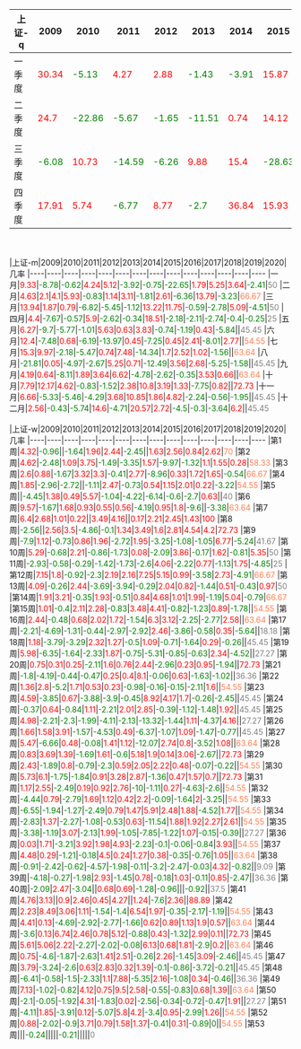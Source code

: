 |上证-q|2009|2010|2011|2012|2013|2014|2015|2016|2017|2018|2019|2020|几率
|----|----|----|----|----|----|----|----|----|----|----|----|----|----
|一季度|<font color=red >30.34</font>|<font color=green >-5.13</font>|<font color=red >4.27</font>|<font color=red >2.88</font>|<font color=green >-1.43</font>|<font color=green >-3.91</font>|<font color=red >15.87</font>|<font color=green >-15.12</font>|<font color=red >3.83</font>|<font color=green >-4.18</font>|<font color=red >23.93</font>|<font color=green >-9.83</font>|<font color=grey >50</font>
|二季度|<font color=red >24.7</font>|<font color=green >-22.86</font>|<font color=green >-5.67</font>|<font color=green >-1.65</font>|<font color=green >-11.51</font>|<font color=red >0.74</font>|<font color=red >14.12</font>|<font color=green >-2.47</font>|<font color=green >-0.93</font>|<font color=green >-10.14</font>|<font color=green >-3.62</font>|<font color=red >0.3</font>|<font color=grey >33.33</font>
|三季度|<font color=green >-6.08</font>|<font color=red >10.73</font>|<font color=green >-14.59</font>|<font color=green >-6.26</font>|<font color=red >9.88</font>|<font color=red >15.4</font>|<font color=green >-28.63</font>|<font color=red >2.56</font>|<font color=red >4.9</font>|<font color=green >-0.92</font>|<font color=green >-2.47</font>||<font color=grey >45.45</font>
|四季度|<font color=red >17.91</font>|<font color=red >5.74</font>|<font color=green >-6.77</font>|<font color=red >8.77</font>|<font color=green >-2.7</font>|<font color=red >36.84</font>|<font color=red >15.93</font>|<font color=red >3.29</font>|<font color=green >-1.25</font>|<font color=green >-11.61</font>|<font color=red >4.99</font>||<font color=#FF7F50 >63.64</font>
<br><br>
|上证-m|2009|2010|2011|2012|2013|2014|2015|2016|2017|2018|2019|2020|几率
|----|----|----|----|----|----|----|----|----|----|----|----|----|----
|一月|<font color=red >9.33</font>|<font color=green >-8.78</font>|<font color=green >-0.62</font>|<font color=red >4.24</font>|<font color=red >5.12</font>|<font color=green >-3.92</font>|<font color=green >-0.75</font>|<font color=green >-22.65</font>|<font color=red >1.79</font>|<font color=red >5.25</font>|<font color=red >3.64</font>|<font color=green >-2.41</font>|<font color=grey >50</font>
|二月|<font color=red >4.63</font>|<font color=red >2.1</font>|<font color=red >4.1</font>|<font color=red >5.93</font>|<font color=green >-0.83</font>|<font color=red >1.14</font>|<font color=red >3.11</font>|<font color=green >-1.81</font>|<font color=red >2.61</font>|<font color=green >-6.36</font>|<font color=red >13.79</font>|<font color=green >-3.23</font>|<font color=#FF7F50 >66.67</font>
|三月|<font color=red >13.94</font>|<font color=red >1.87</font>|<font color=red >0.79</font>|<font color=green >-6.82</font>|<font color=green >-5.45</font>|<font color=green >-1.12</font>|<font color=red >13.22</font>|<font color=red >11.75</font>|<font color=green >-0.59</font>|<font color=green >-2.78</font>|<font color=red >5.09</font>|<font color=green >-4.51</font>|<font color=grey >50</font>
|四月|<font color=red >4.4</font>|<font color=green >-7.67</font>|<font color=green >-0.57</font>|<font color=red >5.9</font>|<font color=green >-2.62</font>|<font color=green >-0.34</font>|<font color=red >18.51</font>|<font color=green >-2.18</font>|<font color=green >-2.11</font>|<font color=green >-2.74</font>|<font color=green >-0.4</font>|<font color=green >-0.25</font>|<font color=grey >25</font>
|五月|<font color=red >6.27</font>|<font color=green >-9.7</font>|<font color=green >-5.77</font>|<font color=green >-1.01</font>|<font color=red >5.63</font>|<font color=red >0.63</font>|<font color=red >3.83</font>|<font color=green >-0.74</font>|<font color=green >-1.19</font>|<font color=red >0.43</font>|<font color=green >-5.84</font>||<font color=grey >45.45</font>
|六月|<font color=red >12.4</font>|<font color=green >-7.48</font>|<font color=red >0.68</font>|<font color=green >-6.19</font>|<font color=green >-13.97</font>|<font color=red >0.45</font>|<font color=green >-7.25</font>|<font color=red >0.45</font>|<font color=red >2.41</font>|<font color=green >-8.01</font>|<font color=red >2.77</font>||<font color=#FF7F50 >54.55</font>
|七月|<font color=red >15.3</font>|<font color=red >9.97</font>|<font color=green >-2.18</font>|<font color=green >-5.47</font>|<font color=red >0.74</font>|<font color=red >7.48</font>|<font color=green >-14.34</font>|<font color=red >1.7</font>|<font color=red >2.52</font>|<font color=red >1.02</font>|<font color=green >-1.56</font>||<font color=#FF7F50 >63.64</font>
|八月|<font color=green >-21.81</font>|<font color=red >0.05</font>|<font color=green >-4.97</font>|<font color=green >-2.67</font>|<font color=red >5.25</font>|<font color=red >0.71</font>|<font color=green >-12.49</font>|<font color=red >3.56</font>|<font color=red >2.68</font>|<font color=green >-5.25</font>|<font color=green >-1.58</font>||<font color=grey >45.45</font>
|九月|<font color=red >4.19</font>|<font color=red >0.64</font>|<font color=green >-8.11</font>|<font color=red >1.89</font>|<font color=red >3.64</font>|<font color=red >6.62</font>|<font color=green >-4.78</font>|<font color=green >-2.62</font>|<font color=green >-0.35</font>|<font color=red >3.53</font>|<font color=red >0.66</font>||<font color=#FF7F50 >63.64</font>
|十月|<font color=red >7.79</font>|<font color=red >12.17</font>|<font color=red >4.62</font>|<font color=green >-0.83</font>|<font color=green >-1.52</font>|<font color=red >2.38</font>|<font color=red >10.8</font>|<font color=red >3.19</font>|<font color=red >1.33</font>|<font color=green >-7.75</font>|<font color=red >0.82</font>||<font color=red >72.73</font>
|十一月|<font color=red >6.66</font>|<font color=green >-5.33</font>|<font color=green >-5.46</font>|<font color=green >-4.29</font>|<font color=red >3.68</font>|<font color=red >10.85</font>|<font color=red >1.86</font>|<font color=red >4.82</font>|<font color=green >-2.24</font>|<font color=green >-0.56</font>|<font color=green >-1.95</font>||<font color=grey >45.45</font>
|十二月|<font color=red >2.56</font>|<font color=green >-0.43</font>|<font color=green >-5.74</font>|<font color=red >14.6</font>|<font color=green >-4.71</font>|<font color=red >20.57</font>|<font color=red >2.72</font>|<font color=green >-4.5</font>|<font color=green >-0.3</font>|<font color=green >-3.64</font>|<font color=red >6.2</font>||<font color=grey >45.45</font>
<br><br>
|上证-w|2009|2010|2011|2012|2013|2014|2015|2016|2017|2018|2019|2020|几率
|----|----|----|----|----|----|----|----|----|----|----|----|----|----
|第1周|<font color=red >4.32</font>|<font color=green >-0.96</font>||<font color=green >-1.64</font>|<font color=red >1.96</font>|<font color=red >2.44</font>|<font color=green >-2.45</font>||<font color=red >1.63</font>|<font color=red >2.56</font>|<font color=red >0.84</font>|<font color=red >2.62</font>|<font color=#FF7F50 >70</font>
|第2周|<font color=red >4.62</font>|<font color=green >-2.48</font>|<font color=red >1.09</font>|<font color=red >3.75</font>|<font color=green >-1.49</font>|<font color=green >-3.35</font>|<font color=red >1.57</font>|<font color=green >-9.97</font>|<font color=green >-1.32</font>|<font color=red >1.1</font>|<font color=red >1.55</font>|<font color=red >0.28</font>|<font color=#FF7F50 >58.33</font>
|第3周|<font color=red >2.6</font>|<font color=red >0.88</font>|<font color=green >-1.67</font>|<font color=red >3.32</font>|<font color=red >3.3</font>|<font color=green >-0.41</font>|<font color=red >2.77</font>|<font color=green >-8.96</font>|<font color=red >0.33</font>|<font color=red >1.72</font>|<font color=red >1.65</font>|<font color=green >-0.54</font>|<font color=#FF7F50 >66.67</font>
|第4周|<font color=red >1.85</font>|<font color=green >-2.96</font>|<font color=green >-2.72</font>||<font color=green >-1.11</font>|<font color=red >2.47</font>|<font color=green >-0.73</font>|<font color=red >0.54</font>|<font color=red >1.15</font>|<font color=red >2.01</font>|<font color=red >0.22</font>|<font color=green >-3.22</font>|<font color=#FF7F50 >54.55</font>
|第5周||<font color=green >-4.45</font>|<font color=red >1.38</font>|<font color=red >0.49</font>|<font color=red >5.57</font>|<font color=green >-1.04</font>|<font color=green >-4.22</font>|<font color=green >-6.14</font>|<font color=green >-0.6</font>|<font color=green >-2.7</font>|<font color=red >0.63</font>||<font color=grey >40</font>
|第6周|<font color=red >9.57</font>|<font color=green >-1.67</font>|<font color=red >1.68</font>|<font color=red >0.93</font>|<font color=red >0.55</font>|<font color=red >0.56</font>|<font color=green >-4.19</font>|<font color=red >0.95</font>|<font color=red >1.8</font>|<font color=green >-9.6</font>||<font color=green >-3.38</font>|<font color=#FF7F50 >63.64</font>
|第7周|<font color=red >6.4</font>|<font color=red >2.68</font>|<font color=red >1.01</font>|<font color=red >0.22</font>||<font color=red >3.49</font>|<font color=red >4.16</font>||<font color=red >0.17</font>|<font color=red >2.21</font>|<font color=red >2.45</font>|<font color=red >1.43</font>|<font color=red >100</font>
|第8周|<font color=green >-2.56</font>||<font color=red >2.56</font>|<font color=red >3.5</font>|<font color=green >-4.86</font>|<font color=green >-0.1</font>|<font color=red >1.34</font>|<font color=red >3.49</font>|<font color=red >1.6</font>|<font color=red >2.81</font>|<font color=red >4.54</font>|<font color=red >4.2</font>|<font color=red >72.73</font>
|第9周|<font color=green >-7.9</font>|<font color=red >1.12</font>|<font color=green >-0.73</font>|<font color=red >0.86</font>|<font color=red >1.96</font>|<font color=green >-2.72</font>|<font color=red >1.95</font>|<font color=green >-3.25</font>|<font color=green >-1.08</font>|<font color=green >-1.05</font>|<font color=red >6.77</font>|<font color=green >-5.24</font>|<font color=grey >41.67</font>
|第10周|<font color=red >5.29</font>|<font color=green >-0.68</font>|<font color=red >2.21</font>|<font color=green >-0.86</font>|<font color=green >-1.73</font>|<font color=red >0.08</font>|<font color=green >-2.09</font>|<font color=red >3.86</font>|<font color=green >-0.17</font>|<font color=red >1.62</font>|<font color=green >-0.81</font>|<font color=red >5.35</font>|<font color=grey >50</font>
|第11周|<font color=green >-2.93</font>|<font color=green >-0.58</font>|<font color=green >-0.29</font>|<font color=green >-1.42</font>|<font color=green >-1.73</font>|<font color=green >-2.6</font>|<font color=red >4.06</font>|<font color=green >-2.22</font>|<font color=red >0.77</font>|<font color=green >-1.13</font>|<font color=red >1.75</font>|<font color=green >-4.85</font>|<font color=grey >25</font>
|第12周|<font color=red >7.15</font>|<font color=red >1.8</font>|<font color=green >-0.92</font>|<font color=green >-2.3</font>|<font color=red >2.19</font>|<font color=red >2.16</font>|<font color=red >7.25</font>|<font color=red >5.15</font>|<font color=red >0.99</font>|<font color=green >-3.58</font>|<font color=red >2.73</font>|<font color=green >-4.91</font>|<font color=#FF7F50 >66.67</font>
|第13周|<font color=red >4.09</font>|<font color=green >-0.26</font>|<font color=red >2.44</font>|<font color=green >-3.69</font>|<font color=green >-3.94</font>|<font color=green >-0.29</font>|<font color=red >2.04</font>|<font color=red >0.82</font>|<font color=green >-1.44</font>|<font color=red >0.51</font>|<font color=green >-0.43</font>|<font color=red >0.97</font>|<font color=grey >50</font>
|第14周|<font color=red >1.91</font>|<font color=red >3.21</font>|<font color=green >-0.35</font>|<font color=red >1.93</font>|<font color=green >-0.51</font>|<font color=red >0.84</font>|<font color=red >4.68</font>|<font color=red >1.01</font>|<font color=red >1.99</font>|<font color=green >-1.19</font>|<font color=red >5.04</font>|<font color=green >-0.79</font>|<font color=#FF7F50 >66.67</font>
|第15周|<font color=red >1.01</font>|<font color=green >-0.4</font>|<font color=red >2.11</font>|<font color=red >2.28</font>|<font color=green >-0.83</font>|<font color=red >3.48</font>|<font color=red >4.41</font>|<font color=green >-0.82</font>|<font color=green >-1.23</font>|<font color=red >0.89</font>|<font color=green >-1.78</font>||<font color=#FF7F50 >54.55</font>
|第16周|<font color=red >2.44</font>|<font color=green >-0.48</font>|<font color=red >0.68</font>|<font color=red >2.02</font>|<font color=red >1.72</font>|<font color=green >-1.54</font>|<font color=red >6.3</font>|<font color=red >3.12</font>|<font color=green >-2.25</font>|<font color=green >-2.77</font>|<font color=red >2.58</font>||<font color=#FF7F50 >63.64</font>
|第17周|<font color=green >-2.21</font>|<font color=green >-4.69</font>|<font color=green >-1.31</font>|<font color=green >-0.44</font>|<font color=green >-2.97</font>|<font color=green >-2.92</font>|<font color=red >2.46</font>|<font color=green >-3.86</font>|<font color=green >-0.58</font>|<font color=red >0.35</font>|<font color=green >-5.64</font>||<font color=grey >18.18</font>
|第18周|<font color=red >1.18</font>|<font color=green >-3.79</font>|<font color=green >-3.29</font>|<font color=red >2.32</font>|<font color=red >1.27</font>|<font color=green >-0.5</font>|<font color=red >1.09</font>|<font color=green >-0.71</font>|<font color=green >-1.64</font>|<font color=red >0.29</font>|<font color=green >-0.26</font>||<font color=grey >45.45</font>
|第19周|<font color=red >5.98</font>|<font color=green >-6.35</font>|<font color=green >-1.64</font>|<font color=green >-2.33</font>|<font color=red >1.87</font>|<font color=green >-0.75</font>|<font color=green >-5.31</font>|<font color=green >-0.85</font>|<font color=green >-0.63</font>|<font color=red >2.34</font>|<font color=green >-4.52</font>||<font color=grey >27.27</font>
|第20周|<font color=red >0.75</font>|<font color=red >0.31</font>|<font color=red >0.25</font>|<font color=green >-2.11</font>|<font color=red >1.6</font>|<font color=red >0.76</font>|<font color=red >2.44</font>|<font color=green >-2.96</font>|<font color=red >0.23</font>|<font color=red >0.95</font>|<font color=green >-1.94</font>||<font color=red >72.73</font>
|第21周|<font color=green >-1.8</font>|<font color=green >-4.19</font>|<font color=green >-0.44</font>|<font color=green >-0.47</font>|<font color=red >0.25</font>|<font color=red >0.4</font>|<font color=red >8.1</font>|<font color=green >-0.06</font>|<font color=red >0.63</font>|<font color=green >-1.63</font>|<font color=green >-1.02</font>||<font color=grey >36.36</font>
|第22周|<font color=red >1.36</font>|<font color=red >2.8</font>|<font color=green >-5.2</font>|<font color=red >1.71</font>|<font color=red >0.53</font>|<font color=red >0.23</font>|<font color=green >-0.98</font>|<font color=green >-0.16</font>|<font color=green >-0.15</font>|<font color=green >-2.11</font>|<font color=red >1.6</font>||<font color=#FF7F50 >54.55</font>
|第23周|<font color=red >4.59</font>|<font color=green >-3.85</font>|<font color=red >0.67</font>|<font color=green >-3.88</font>|<font color=green >-3.9</font>|<font color=green >-0.45</font>|<font color=red >8.92</font>|<font color=red >4.17</font>|<font color=red >1.7</font>|<font color=green >-0.26</font>|<font color=green >-2.45</font>||<font color=grey >45.45</font>
|第24周|<font color=green >-0.37</font>|<font color=red >0.64</font>|<font color=green >-0.84</font>|<font color=red >1.11</font>|<font color=green >-2.21</font>|<font color=red >2.01</font>|<font color=red >2.85</font>|<font color=green >-0.39</font>|<font color=green >-1.12</font>|<font color=green >-1.48</font>|<font color=red >1.92</font>||<font color=grey >45.45</font>
|第25周|<font color=red >4.98</font>|<font color=green >-2.21</font>|<font color=green >-2.3</font>|<font color=green >-1.99</font>|<font color=green >-4.11</font>|<font color=green >-2.13</font>|<font color=green >-13.32</font>|<font color=green >-1.44</font>|<font color=red >1.11</font>|<font color=green >-4.37</font>|<font color=red >4.16</font>||<font color=grey >27.27</font>
|第26周|<font color=red >1.66</font>|<font color=red >1.58</font>|<font color=red >3.91</font>|<font color=green >-1.57</font>|<font color=green >-4.53</font>|<font color=red >0.49</font>|<font color=green >-6.37</font>|<font color=green >-1.07</font>|<font color=red >1.09</font>|<font color=green >-1.47</font>|<font color=green >-0.77</font>||<font color=grey >45.45</font>
|第27周|<font color=red >5.47</font>|<font color=green >-6.66</font>|<font color=red >0.48</font>|<font color=green >-0.08</font>|<font color=red >1.41</font>|<font color=red >1.12</font>|<font color=green >-12.07</font>|<font color=red >2.74</font>|<font color=red >0.8</font>|<font color=green >-3.52</font>|<font color=red >1.08</font>||<font color=#FF7F50 >63.64</font>
|第28周|<font color=red >0.83</font>|<font color=red >3.69</font>|<font color=red >1.39</font>|<font color=green >-1.69</font>|<font color=red >1.61</font>|<font color=green >-0.6</font>|<font color=red >5.18</font>|<font color=red >1.9</font>|<font color=red >0.14</font>|<font color=red >3.06</font>|<font color=green >-2.67</font>||<font color=red >72.73</font>
|第29周|<font color=red >2.43</font>|<font color=green >-1.89</font>|<font color=red >0.8</font>|<font color=green >-0.79</font>|<font color=green >-2.3</font>|<font color=red >0.59</font>|<font color=red >2.05</font>|<font color=red >2.22</font>|<font color=red >0.48</font>|<font color=green >-0.07</font>|<font color=green >-0.22</font>||<font color=#FF7F50 >54.55</font>
|第30周|<font color=red >5.73</font>|<font color=red >6.1</font>|<font color=green >-1.75</font>|<font color=green >-1.84</font>|<font color=red >0.91</font>|<font color=red >3.28</font>|<font color=red >2.87</font>|<font color=green >-1.36</font>|<font color=red >0.47</font>|<font color=red >1.57</font>|<font color=red >0.7</font>||<font color=red >72.73</font>
|第31周|<font color=red >1.17</font>|<font color=red >2.55</font>|<font color=green >-2.49</font>|<font color=red >0.19</font>|<font color=red >0.92</font>|<font color=red >2.76</font>|<font color=green >-10</font>|<font color=green >-1.11</font>|<font color=red >0.27</font>|<font color=green >-4.63</font>|<font color=green >-2.6</font>||<font color=#FF7F50 >54.55</font>
|第32周|<font color=green >-4.44</font>|<font color=red >0.79</font>|<font color=green >-2.79</font>|<font color=red >1.69</font>|<font color=red >1.12</font>|<font color=red >0.42</font>|<font color=red >2.2</font>|<font color=green >-0.09</font>|<font color=green >-1.64</font>|<font color=red >2</font>|<font color=green >-3.25</font>||<font color=#FF7F50 >54.55</font>
|第33周|<font color=green >-6.55</font>|<font color=green >-1.94</font>|<font color=green >-1.27</font>|<font color=green >-2.49</font>|<font color=red >0.79</font>|<font color=red >1.47</font>|<font color=red >5.91</font>|<font color=red >2.48</font>|<font color=red >1.88</font>|<font color=green >-4.52</font>|<font color=red >1.77</font>||<font color=#FF7F50 >54.55</font>
|第34周|<font color=green >-2.83</font>|<font color=red >1.37</font>|<font color=green >-2.27</font>|<font color=green >-1.08</font>|<font color=green >-0.53</font>|<font color=red >0.63</font>|<font color=green >-11.54</font>|<font color=red >1.88</font>|<font color=red >1.92</font>|<font color=red >2.27</font>|<font color=red >2.61</font>||<font color=#FF7F50 >54.55</font>
|第35周|<font color=green >-3.38</font>|<font color=green >-1.19</font>|<font color=red >3.07</font>|<font color=green >-2.13</font>|<font color=red >1.99</font>|<font color=green >-1.05</font>|<font color=green >-7.85</font>|<font color=green >-1.22</font>|<font color=red >1.07</font>|<font color=green >-0.15</font>|<font color=green >-0.39</font>||<font color=grey >27.27</font>
|第36周|<font color=red >0.03</font>|<font color=red >1.71</font>|<font color=green >-3.21</font>|<font color=red >3.92</font>|<font color=red >1.98</font>|<font color=red >4.93</font>|<font color=green >-2.23</font>|<font color=green >-0.1</font>|<font color=green >-0.06</font>|<font color=green >-0.84</font>|<font color=red >3.93</font>||<font color=#FF7F50 >54.55</font>
|第37周|<font color=red >4.48</font>|<font color=red >0.29</font>|<font color=green >-1.21</font>|<font color=green >-0.18</font>|<font color=red >4.5</font>|<font color=red >0.24</font>|<font color=red >1.27</font>|<font color=red >0.38</font>|<font color=green >-0.35</font>|<font color=green >-0.76</font>|<font color=red >1.05</font>||<font color=#FF7F50 >63.64</font>
|第38周|<font color=green >-0.91</font>|<font color=green >-2.42</font>|<font color=green >-0.62</font>|<font color=green >-4.57</font>|<font color=green >-1.98</font>|<font color=green >-0.11</font>|<font color=green >-3.2</font>|<font color=green >-2.47</font>|<font color=green >-0.03</font>|<font color=red >4.32</font>|<font color=green >-0.82</font>||<font color=grey >9.09</font>
|第39周|<font color=green >-4.18</font>|<font color=green >-0.27</font>|<font color=green >-1.98</font>|<font color=red >2.93</font>|<font color=green >-1.45</font>|<font color=red >0.78</font>|<font color=green >-0.18</font>|<font color=red >1.03</font>|<font color=green >-0.11</font>|<font color=red >0.85</font>|<font color=green >-2.47</font>||<font color=grey >36.36</font>
|第40周|<font color=green >-2.09</font>|<font color=red >2.47</font>|<font color=green >-3.04</font>||<font color=red >0.68</font>|<font color=red >0.69</font>|<font color=green >-1.28</font>|<font color=green >-0.96</font>|||<font color=green >-0.92</font>||<font color=grey >37.5</font>
|第41周|<font color=red >4.76</font>|<font color=red >3.13</font>||<font color=red >0.9</font>|<font color=red >2.46</font>|<font color=red >0.45</font>|<font color=red >4.27</font>||<font color=red >1.24</font>|<font color=green >-7.6</font>|<font color=red >2.36</font>||<font color=red >88.89</font>
|第42周|<font color=red >2.23</font>|<font color=red >8.49</font>|<font color=red >3.06</font>|<font color=red >1.11</font>|<font color=green >-1.54</font>|<font color=green >-1.4</font>|<font color=red >6.54</font>|<font color=red >1.97</font>|<font color=green >-0.35</font>|<font color=green >-2.17</font>|<font color=green >-1.19</font>||<font color=#FF7F50 >54.55</font>
|第43周|<font color=red >4.41</font>|<font color=red >0.13</font>|<font color=green >-4.69</font>|<font color=green >-2.92</font>|<font color=green >-2.77</font>|<font color=green >-1.66</font>|<font color=red >0.62</font>|<font color=red >0.89</font>|<font color=red >1.13</font>|<font color=red >1.9</font>|<font color=red >0.57</font>||<font color=#FF7F50 >63.64</font>
|第44周|<font color=green >-3.6</font>|<font color=red >0.13</font>|<font color=red >6.74</font>|<font color=red >2.46</font>|<font color=red >0.78</font>|<font color=red >5.12</font>|<font color=green >-0.88</font>|<font color=red >0.43</font>|<font color=green >-1.32</font>|<font color=red >2.99</font>|<font color=red >0.11</font>||<font color=red >72.73</font>
|第45周|<font color=red >5.61</font>|<font color=red >5.06</font>|<font color=red >2.22</font>|<font color=green >-2.27</font>|<font color=green >-2.02</font>|<font color=green >-0.08</font>|<font color=red >6.13</font>|<font color=red >0.68</font>|<font color=red >1.81</font>|<font color=green >-2.9</font>|<font color=red >0.2</font>||<font color=#FF7F50 >63.64</font>
|第46周|<font color=red >0.75</font>|<font color=green >-4.6</font>|<font color=green >-1.87</font>|<font color=green >-2.63</font>|<font color=red >1.41</font>|<font color=red >2.51</font>|<font color=green >-0.26</font>|<font color=red >2.26</font>|<font color=green >-1.45</font>|<font color=red >3.09</font>|<font color=green >-2.46</font>||<font color=grey >45.45</font>
|第47周|<font color=red >3.79</font>|<font color=green >-3.24</font>|<font color=green >-2.6</font>|<font color=red >0.63</font>|<font color=red >2.83</font>|<font color=red >0.32</font>|<font color=red >1.39</font>|<font color=green >-0.1</font>|<font color=green >-0.86</font>|<font color=green >-3.72</font>|<font color=green >-0.21</font>||<font color=grey >45.45</font>
|第48周|<font color=green >-6.41</font>|<font color=green >-0.58</font>|<font color=green >-1.5</font>|<font color=green >-2.33</font>|<font color=red >1.1</font>|<font color=red >7.88</font>|<font color=green >-5.35</font>|<font color=red >2.16</font>|<font color=green >-1.08</font>|<font color=red >0.34</font>|<font color=green >-0.46</font>||<font color=grey >36.36</font>
|第49周|<font color=red >7.13</font>|<font color=green >-1.02</font>|<font color=green >-0.82</font>|<font color=red >4.12</font>|<font color=red >0.75</font>|<font color=red >9.5</font>|<font color=red >2.58</font>|<font color=green >-0.55</font>|<font color=green >-0.83</font>|<font color=red >0.68</font>|<font color=red >1.39</font>||<font color=#FF7F50 >63.64</font>
|第50周|<font color=green >-2.1</font>|<font color=green >-0.05</font>|<font color=green >-1.92</font>|<font color=red >4.31</font>|<font color=green >-1.83</font>|<font color=red >0.02</font>|<font color=green >-2.56</font>|<font color=green >-0.34</font>|<font color=green >-0.72</font>|<font color=green >-0.47</font>|<font color=red >1.91</font>||<font color=grey >27.27</font>
|第51周|<font color=green >-4.11</font>|<font color=red >1.85</font>|<font color=green >-3.91</font>|<font color=red >0.12</font>|<font color=green >-5.07</font>|<font color=red >5.8</font>|<font color=red >4.2</font>|<font color=green >-3.4</font>|<font color=red >0.95</font>|<font color=green >-2.99</font>|<font color=red >1.26</font>||<font color=#FF7F50 >54.55</font>
|第52周|<font color=red >0.88</font>|<font color=green >-2.02</font>|<font color=green >-0.9</font>|<font color=red >3.71</font>|<font color=red >0.79</font>|<font color=red >1.58</font>|<font color=red >1.37</font>|<font color=green >-0.41</font>|<font color=red >0.31</font>|<font color=green >-0.89</font>|<font color=green >0</font>||<font color=#FF7F50 >54.55</font>
|第53周|||<font color=green >-0.24</font>|||||<font color=green >-0.21</font>|||||<font color=grey >0</font>
